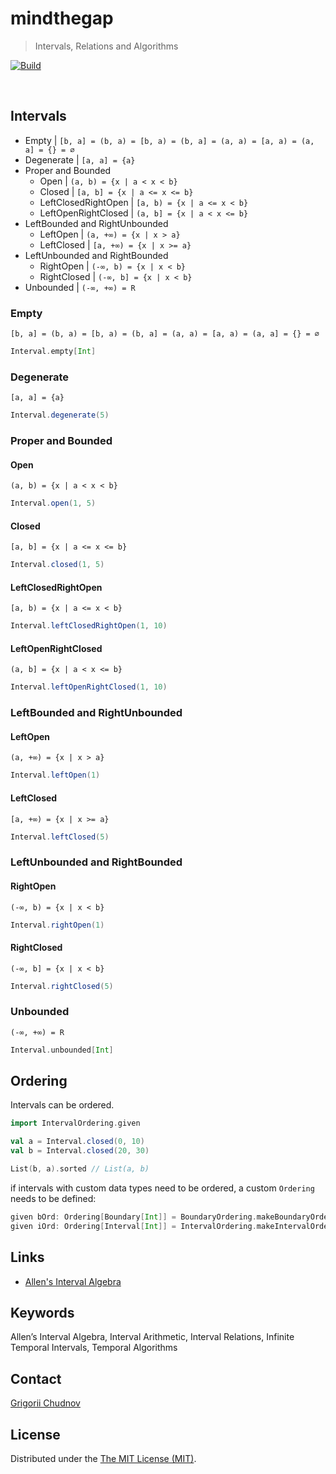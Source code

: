 # mindthegap

> Intervals, Relations and Algorithms

[![Build](https://github.com/gchudnov/mindthegap/actions/workflows/ci.yml/badge.svg)](https://github.com/gchudnov/mindthegap/actions/workflows/ci.yml)

<br clear="right" /><!-- Turn off the wrapping for the logo image. -->

## Intervals

- Empty | `[b, a] = (b, a) = [b, a) = (b, a] = (a, a) = [a, a) = (a, a] = {} = ∅`
- Degenerate | `[a, a] = {a}`
- Proper and Bounded
  - Open | `(a, b) = {x | a < x < b}`
  - Closed | `[a, b] = {x | a <= x <= b}`
  - LeftClosedRightOpen | `[a, b) = {x | a <= x < b}`
  - LeftOpenRightClosed | `(a, b] = {x | a < x <= b}`
- LeftBounded and RightUnbounded
  - LeftOpen | `(a, +∞) = {x | x > a}`
  - LeftClosed | `[a, +∞) = {x | x >= a}`
- LeftUnbounded and RightBounded
  - RightOpen | `(-∞, b) = {x | x < b}`
  - RightClosed | `(-∞, b] = {x | x < b}`
- Unbounded | `(-∞, +∞) = R`

### Empty

```text
[b, a] = (b, a) = [b, a) = (b, a] = (a, a) = [a, a) = (a, a] = {} = ∅
```

```scala
Interval.empty[Int]
```

### Degenerate

```text
[a, a] = {a}
```

```scala
Interval.degenerate(5)
```

### Proper and Bounded

#### Open

```text
(a, b) = {x | a < x < b}
```

```scala
Interval.open(1, 5)
```

#### Closed

```text
[a, b] = {x | a <= x <= b}
```

```scala
Interval.closed(1, 5)
```

#### LeftClosedRightOpen

```text
[a, b) = {x | a <= x < b}
```

```scala
Interval.leftClosedRightOpen(1, 10)
```

#### LeftOpenRightClosed

```text
(a, b] = {x | a < x <= b}
```

```scala
Interval.leftOpenRightClosed(1, 10)
```

### LeftBounded and RightUnbounded

#### LeftOpen

```text
(a, +∞) = {x | x > a}
```

```scala
Interval.leftOpen(1)
```

#### LeftClosed

```text
[a, +∞) = {x | x >= a}
```

```scala
Interval.leftClosed(5)
```

### LeftUnbounded and RightBounded

#### RightOpen

```text
(-∞, b) = {x | x < b}
```

```scala
Interval.rightOpen(1)
```

#### RightClosed

```text
(-∞, b] = {x | x < b}
```

```scala
Interval.rightClosed(5)
```

### Unbounded

```text
(-∞, +∞) = R
```

```scala
Interval.unbounded[Int]
```

## Ordering

Intervals can be ordered.

```scala
import IntervalOrdering.given

val a = Interval.closed(0, 10)
val b = Interval.closed(20, 30)

List(b, a).sorted // List(a, b)
```

if intervals with custom data types need to be ordered, a custom `Ordering` needs to be defined:

```scala
given bOrd: Ordering[Boundary[Int]] = BoundaryOrdering.makeBoundaryOrdering[Int]
given iOrd: Ordering[Interval[Int]] = IntervalOrdering.makeIntervalOrdering[Int]
```

## Links

- [Allen's Interval Algebra](https://www.ics.uci.edu/~alspaugh/cls/shr/allen.html)

## Keywords

Allen’s Interval Algebra, Interval Arithmetic, Interval Relations, Infinite Temporal Intervals, Temporal Algorithms

## Contact

[Grigorii Chudnov](mailto:g.chudnov@gmail.com)

## License

Distributed under the [The MIT License (MIT)](LICENSE).
